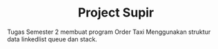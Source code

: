 <h1 align="center" id="title">Project Supir</h1>

<p id="description">Tugas Semester 2 membuat program Order Taxi Menggunakan struktur data linkedlist queue dan stack.</p>
